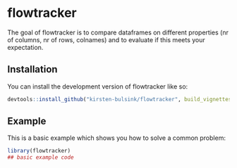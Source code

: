 
# flowtracker

<!-- badges: start -->
<!-- badges: end -->

The goal of flowtracker is to compare dataframes on different properties 
(nr of columns, nr of rows, colnames) and to evaluate if this meets your expectation.

## Installation

You can install the development version of flowtracker like so:

``` r
devtools::install_github("kirsten-bulsink/flowtracker", build_vignettes = TRUE)
```

## Example

This is a basic example which shows you how to solve a common problem:

``` r
library(flowtracker)
## basic example code
```

